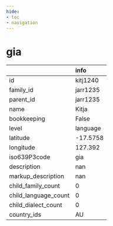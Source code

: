 ```yaml
---
hide:
- toc
- navigation
---
```

# gia
|                      | info     |
|:---------------------|:---------|
| id                   | kitj1240 |
| family_id            | jarr1235 |
| parent_id            | jarr1235 |
| name                 | Kitja    |
| bookkeeping          | False    |
| level                | language |
| latitude             | -17.5758 |
| longitude            | 127.392  |
| iso639P3code         | gia      |
| description          | nan      |
| markup_description   | nan      |
| child_family_count   | 0        |
| child_language_count | 0        |
| child_dialect_count  | 0        |
| country_ids          | AU       |